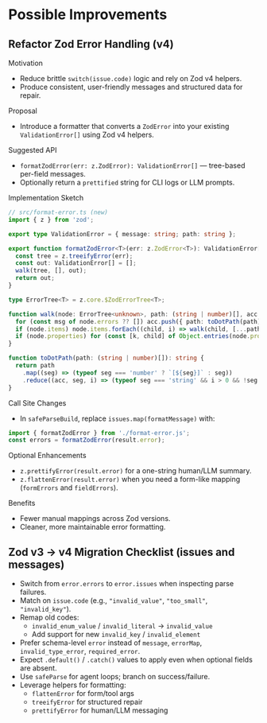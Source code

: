 # Possible Improvements

## Refactor Zod Error Handling (v4)

Motivation
- Reduce brittle `switch(issue.code)` logic and rely on Zod v4 helpers.
- Produce consistent, user-friendly messages and structured data for repair.

Proposal
- Introduce a formatter that converts a `ZodError` into your existing
  `ValidationError[]` using Zod v4 helpers.

Suggested API
- `formatZodError(err: z.ZodError): ValidationError[]` — tree-based per-field messages.
- Optionally return a `prettified` string for CLI logs or LLM prompts.

Implementation Sketch

```ts
// src/format-error.ts (new)
import { z } from 'zod';

export type ValidationError = { message: string; path: string };

export function formatZodError<T>(err: z.ZodError<T>): ValidationError[] {
  const tree = z.treeifyError(err);
  const out: ValidationError[] = [];
  walk(tree, [], out);
  return out;
}

type ErrorTree<T> = z.core.$ZodErrorTree<T>;

function walk(node: ErrorTree<unknown>, path: (string | number)[], acc: ValidationError[]) {
  for (const msg of node.errors ?? []) acc.push({ path: toDotPath(path), message: msg });
  if (node.items) node.items.forEach((child, i) => walk(child, [...path, i], acc));
  if (node.properties) for (const [k, child] of Object.entries(node.properties)) walk(child as ErrorTree<unknown>, [...path, k], acc);
}

function toDotPath(path: (string | number)[]): string {
  return path
    .map((seg) => (typeof seg === 'number' ? `[${seg}]` : seg))
    .reduce((acc, seg, i) => (typeof seg === 'string' && i > 0 && !seg.startsWith('[') ? `${acc}.${seg}` : `${acc}${seg}`), '');
}
```

Call Site Changes
- In `safeParseBuild`, replace `issues.map(formatMessage)` with:

```ts
import { formatZodError } from './format-error.js';
const errors = formatZodError(result.error);
```

Optional Enhancements
- `z.prettifyError(result.error)` for a one-string human/LLM summary.
- `z.flattenError(result.error)` when you need a form-like mapping
  (`formErrors` and `fieldErrors`).

Benefits
- Fewer manual mappings across Zod versions.
- Cleaner, more maintainable error formatting.

## Zod v3 → v4 Migration Checklist (issues and messages)

- Switch from `error.errors` to `error.issues` when inspecting parse failures.
- Match on `issue.code` (e.g., `"invalid_value"`, `"too_small"`, `"invalid_key"`).
- Remap old codes:
  - `invalid_enum_value` / `invalid_literal` → `invalid_value`
  - Add support for new `invalid_key` / `invalid_element`
- Prefer schema-level `error` instead of `message`, `errorMap`, `invalid_type_error`, `required_error`.
- Expect `.default()` / `.catch()` values to apply even when optional fields are absent.
- Use `safeParse` for agent loops; branch on success/failure.
- Leverage helpers for formatting:
  - `flattenError` for form/tool args
  - `treeifyError` for structured repair
  - `prettifyError` for human/LLM messaging

